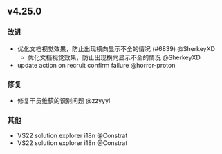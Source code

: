 ## v4.25.0

### 改进

- 优化文档视觉效果，防止出现横向显示不全的情况 (#6839) @SherkeyXD
   - 优化文档视觉效果，防止出现横向显示不全的情况 @SherkeyXD
- update action on recruit confirm failure @horror-proton

### 修复

- 修复干员维荻的识别问题 @zzyyyl

### 其他

- VS22 solution explorer i18n @Constrat
- VS22 solution explorer i18n @Constrat
